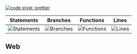 [![code style: prettier](https://img.shields.io/badge/code_style-prettier-ff69b4.svg?style=flat-square)](https://github.com/prettier/prettier)

| Statements                                    | Branches                                  | Functions                                   | Lines                               |
| --------------------------------------------- | ----------------------------------------- | ------------------------------------------- | ----------------------------------- |
| ![Statements](https://img.shields.io/badge/Coverage-24.51%25-red.svg 'Make me better!') | ![Branches](https://img.shields.io/badge/Coverage-17.05%25-red.svg 'Make me better!') | ![Functions](https://img.shields.io/badge/Coverage-10.12%25-red.svg 'Make me better!') | ![Lines](https://img.shields.io/badge/Coverage-24.7%25-red.svg 'Make me better!') |

## Web
